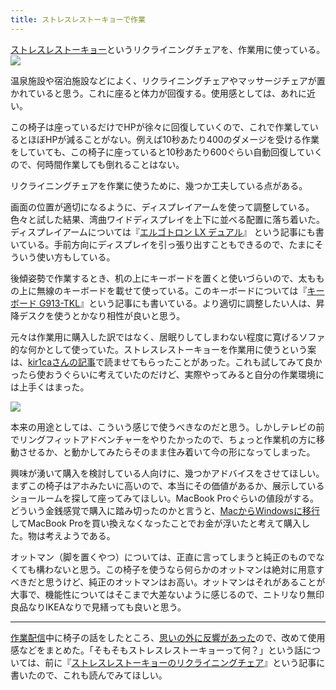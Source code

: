 ```yaml
---
title: ストレスレストーキョーで作業
---
```

[ストレスレストーキョー](https://www.amazon.co.jp/dp/B08B3NM7RW)というリクライニングチェアを、作業用に使っている。![](https://lh3.googleusercontent.com/Vuo4c9yVA_WwJwulEQDJndbAYQ2r6oXSFekSCPAbe2kSJhJsDGGpVWY5uw1yeNPnT6Ris2oiq5WhIMyt537Ok6no4t8OWDS5SjQK8E6LG9TtTogqJKVPUid22UZMfydEJeGg9AWWpfw_mZ5vvdCOt3u2qvilSSme-ST1D0qfZhW3W5j1ab-QiOzcZHz0)

温泉施設や宿泊施設などによく、リクライニングチェアやマッサージチェアが置かれていると思う。これに座ると体力が回復する。使用感としては、あれに近い。

この椅子は座っているだけでHPが徐々に回復していくので、これで作業しているとほぼHPが減ることがない。例えば10秒あたり400のダメージを受ける作業をしていても、この椅子に座っていると10秒あたり600ぐらい自動回復していくので、何時間作業しても倒れることはない。

リクライニングチェアを作業に使うために、幾つか工夫している点がある。

画面の位置が適切になるように、ディスプレイアームを使って調整している。色々と試した結果、湾曲ワイドディスプレイを上下に並べる配置に落ち着いた。ディスプレイアームについては『[エルゴトロン LX デュアル](https://r7kamura.com/articles/2021-02-27-ergotron-lx-dual)』 という記事にも書いている。手前方向にディスプレイを引っ張り出すこともできるので、たまにそういう使い方もしている。

後傾姿勢で作業するとき、机の上にキーボードを置くと使いづらいので、太ももの上に無線のキーボードを載せて使っている。このキーボードについては『[キーボード G913-TKL](https://r7kamura.com/articles/2020-10-21-keyboard-g913-tkl)』という記事にも書いている。より適切に調整したい人は、昇降デスクを使うとかなり相性が良いと思う。

元々は作業用に購入した訳ではなく、居眠りしてしまわない程度に寛げるソファ的な何かとして使っていた。ストレスレストーキョーを作業用に使うという案は、[kir1caさんの記事](https://gadget-shot.com/53119)で読ませてもらったことがあった。これも試してみて良かったら使おうぐらいに考えていたのだけど、実際やってみると自分の作業環境には上手くはまった。

![](https://lh4.googleusercontent.com/HI9iGDocWbNaaYvlhBmLvvGTqiiqppBiwJaGuaUxTcrhF6vgGM05a2zo2TnpX9XIL7U89qc_E2gS0OL3u86TQZUTdfp-MQOfRZYGCYX6WqAyhGUDoZp07J9E2sFvrub9TYROtqjyit6LZNolzYbP--9qb9xGgOf9l1aLYijbsXOq6AYaGvLc6WQCJExj)

本来の用途としては、こういう感じで使うべきなのだと思う。しかしテレビの前でリングフィットアドベンチャーをやりたかったので、ちょっと作業机の方に移動させるか、と動かしてみたらそのまま住み着いて今の形になってしまった。

興味が湧いて購入を検討している人向けに、幾つかアドバイスをさせてほしい。まずこの椅子はアホみたいに高いので、本当にその価値があるか、展示しているショールームを探して座ってみてほしい。MacBook Proぐらいの値段がする。どういう金銭感覚で購入に踏み切ったのかと言うと、[MacからWindowsに移行](https://r7kamura.com/articles/2020-10-04-windows-revolution)してMacBook Proを買い換えなくなったことでお金が浮いたと考えて購入した。物は考えようである。

オットマン（脚を置くやつ）については、正直に言ってしまうと純正のものでなくても構わないと思う。この椅子を使うなら何らかのオットマンは絶対に用意すべきだと思うけど、純正のオットマンはお高い。オットマンはそれがあることが大事で、機能性についてはそこまで大差ないように感じるので、ニトリなり無印良品なりIKEAなりで見繕っても良いと思う。

* * *

[作業配信](https://www.youtube.com/channel/UC5s-KpSDGzxWPWNv94PnJHw)中に椅子の話をしたところ、[思いの外に反響があった](https://scrapbox.io/miyaoka/%E6%97%A5%E5%A0%B12022-05-03)ので、改めて使用感などをまとめた。「そもそもストレスレストーキョーって何？」という話については、前に『[ストレスレストーキョーのリクライニングチェア](https://r7kamura.com/articles/2021-10-22-stressless-tokyo)』という記事に書いたので、これも読んでみてほしい。
